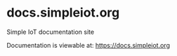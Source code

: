 # docs.simpleiot.org
Simple IoT documentation site

Documentation is viewable at: https://docs.simpleiot.org
